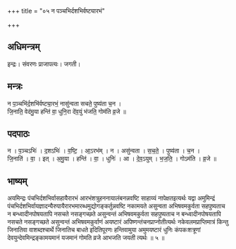 +++
title = "०५ न पञ्चभिर्दशभिर्वष्ट्यारभं"

+++
## अधिमन्त्रम्
इन्द्रः। संवरणः प्राजापत्यः। जगती।

## मन्त्रः
न प॒ञ्चभि॑र्द॒शभि॑र्वष्ट्या॒रभं॒ नासु॑न्वता सचते॒ पुष्य॑ता च॒न ।  
जि॒नाति॒ वेद॑मु॒या हन्ति॑ वा॒ धुनि॒रा दे॑व॒युं भ॑जति॒ गोम॑ति व्र॒जे ॥

## पदपाठः
न । प॒ञ्चऽभिः॑ । द॒शऽभिः॑ । व॒ष्टि॒ । आ॒ऽरभ॑म् । न । असु॑न्वता । स॒च॒ते॒ । पुष्य॑ता । च॒न ।  
जि॒नाति॑ । वा॒ । इत् । अ॒मु॒या । हन्ति॑ । वा॒ । धुनिः॑ । आ । दे॒व॒ऽयुम् । भ॒ज॒ति॒ । गोऽम॑ति । व्र॒जे ॥

## भाष्यम्
अयमिन्द्रः पंचभिर्दशभिर्वासहायैरारभं आरभंशत्रुहननायालंबनन्नवष्टि साहाय्यं नापेक्षतइत्यर्थः यद्वा अमुमिन्द्रं पंचभिर्दशभिर्वायज्ञादन्यैरुपायैरारभमारब्धमुद्योगङ्कर्तुन्नवष्टि नकामयते असुन्वता अभिषवमकुर्वता सहपुष्यताच न बन्ध्वादीनपोषयतापि नसचते नसङ्गच्छते असुन्वन्तं अभिषवमकुर्वता सहपुष्यताच न बन्ध्वादीनपोषयतापि नसचते नसङ्गच्छते असुन्वन्तं अभिषवमकुर्वाणं अयष्टारं अपिष्णन्तंचनप्राप्नोतीत्यर्थः नकेवलमप्राप्तिमात्रं किन्तु जिनातिवा वाशब्दश्चार्थे जिनातिच बाधते इदितिपूरणः हन्तिवामुया अमुमयष्टारं धुनिः कंपकःशत्रूणां देवयुन्देवमिन्द्रङ्कामयमानं यजमानं गोमति व्रजे आभजति जयती त्यर्थः ॥ ५ ॥